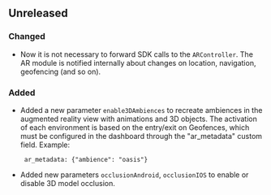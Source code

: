 ## Unreleased

### Changed

- Now it is not necessary to forward SDK calls to the `ARController`. The AR module is notified
  internally about changes on location, navigation, geofencing (and so on).

### Added

- Added a new parameter `enable3DAmbiences` to recreate ambiences in the augmented reality view with
  animations and 3D objects. The activation of each environment is based on the entry/exit on
  Geofences, which must be configured in the dashboard through the "ar_metadata" custom field.
  Example:
   ```
    ar_metadata: {"ambience": "oasis"}
  ```
- Added new parameters `occlusionAndroid`, `occlusionIOS` to enable or disable 3D model occlusion.